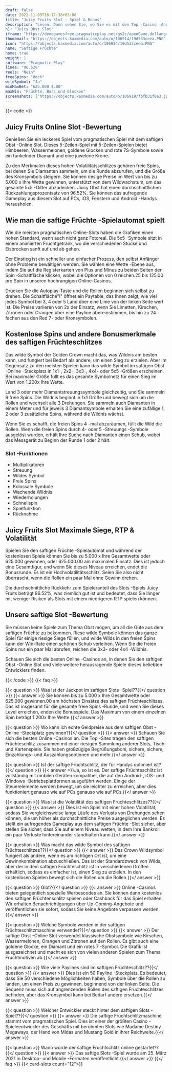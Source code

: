 ```yaml
---
draft: false
date: 2022-11-09T16:17:38+03:00
title: "Juicy Fruits Slot - Spiel & Bonus"
description: "Lesen. Dann sehen Sie, wo Sie es mit den Top -Casino -Angeboten spielen können."
h1: "Juicy Obst Slot"
iframe: "https://demogamesfree.pragmaticplay.net/gs2c/openGame.do?lang=tr&cur=TRY&gameSymbol=vs50juicyfr&websiteUrl=https%3A%2F%2Fpragmaticplaygames.com%2Fen&lobbyUrl=https%3A%2F%2Fpragmaticplaygames.com%2Fen"
thumbnail: "https://objects.kaxmedia.com/auto/o/106914/19d533ceea.PNG"
icon: "https://objects.kaxmedia.com/auto/o/106914/19d533ceea.PNG"
name: "Saftige Früchte"
home: true
weight: 1
software: "Pragmatic Play"
lines: "96.52%"
reels: "Nein"
freeSpins: "Hoch"
wildSymbol: "Ja"
minMaxBet: "625.000 $.00"
maxWin: "Früchte, Bars und Glocken"
screenshots: ["https://objects.kaxmedia.com/auto/o/106919/fbfb31f8e3.jpeg"]
---
```


{{< code >}}<h2>Juicy Fruits Online Slot -Bewertung</h2><p>Genießen Sie ein leckeres Spiel vom pragmatischen Spiel mit dem saftigen Obst -Online Slot. Dieses 5-Zeilen-Spiel mit 5-Zeilen-Spielen bietet Himbeeren, Wassermelonen, goldene Glocken und rote 7S-Symbole sowie ein funkelnder Diamant und eine juwelene Krone.</p><p>Zu den Merkmalen dieses hohen Volatilitätsschlitzes gehören freie Spins, bei denen Sie Diamanten sammeln, um die Runde abzurufen, und die Größe des Kronsymbols steigern. Sie können riesige Preise im Wert von bis zu 5.000 x Ihre Wette gewinnen, unterstützt von dem Wildwachstum, um das gesamte 5x5 -Gitter abzudecken. Juicy Obst hat einen durchschnittlichen Rückzahlungsprozentsatz von 96.52%. Sie können das aufregende Gameplay aus diesem Slot auf PCs, iOS, Fenstern und Android -Handys herausholen.</p><h2>Wie man die saftige Früchte -Spielautomat spielt</h2><p>Wie die meisten pragmatischen Online-Slots haben die Grafiken einen hohen Standard, wenn auch nicht ganz Fotoreal. Die 5x5 -Symbole sitzt in einem animierten Fruchtgetränk, wo die verschiedenen Stücke und Eisbrocken sanft auf und ab gehen.</p><p>Der Einstieg ist ein schneller und einfacher Prozess, den selbst Anfänger ohne Probleme bewältigen werden. Sie wählen eine Wette -Ebene aus, indem Sie auf die Registerkarten von Plus und Minus zu beiden Seiten der Spin -Schaltfläche klicken, wobei die Optionen von 0 reichen.25 bis 125.00 pro Spin in unseren hochrangigen Online-Casinos.</p><p>Drücken Sie die Autoplay-Taste und die Rollen beginnen sich selbst zu drehen. Die Schaltfläche"I" öffnet ein Paytable, das Ihnen zeigt, wie viel jedes Symbol bei 3, 4 oder 5 Land über eine Linie von der linken Seite wert ist. Die Preise variieren von 2x der Einsatz, wenn Sie Limetten, Kirschen, Zitronen oder Orangen über eine Payline übereinstimmen, bis hin zu 24 -fachen aus den Red 7- oder Kronsymbolen.</p><h2>Kostenlose Spins und andere Bonusmerkmale des saftigen Früchteschlitzes</h2><p>Das wilde Symbol der Golden Crown macht das, was Wildnis am besten kann, und fungiert bei Bedarf als andere, um einen Sieg zu erzielen. Aber im Gegensatz zu den meisten Spielen kann das wilde Symbol im saftigen Obst -Online -Steckplatz in 1x1-, 2x2-, 3x3-, 4x4- oder 5x5 -Größen erscheinen. Bei maximaler Größe füllt es das gesamte Symbolnetz für einen Sieg im Wert von 1.200x Ihre Wette.</p><p>Land 3 oder mehr Diamantstreuungssymbole gleichzeitig, und Sie sammeln 6 freie Spins. Die Wildnis beginnt in 1x1 Größe und bewegt sich um die Rollen und wechselt alle 3 Drehungen. Sie sammeln auch Diamanten in einem Meter und für jeweils 3 Diamantsymbole erhalten Sie eine zufällige 1, 2 oder 3 zusätzliche Spins, während die Wildnis wächst.</p><p>Wenn Sie es schafft, die freien Spins 4 -mal abzuräumen, füllt die Wild die Rollen. Wenn die freien Spins durch 4- oder 5 -Streuungs -Symbole ausgelöst wurden, erhält Ihre Suche nach Diamanten einen Schub, wobei das Messgerät zu Beginn der Runde 1 oder 2 hält.</p><h3>
Slot -Funktionen</h3><ul>
<li></span>
Multiplikatoren</li>
<li></span>
Streuung</li>
<li></span>
Wildes Symbol</li>
<li></span>
Freie Spins</li>
<li></span>
Kolossale Symbole</li>
<li></span>
Wachende Wildnis</li>
<li></span>
Wiederholungen</li>
<li></span>
Schnellspin</li>
<li></span>
Spielfunktion</li>
<li></span>
Rücknahme</li></ul><h2>Juicy Fruits Slot Maximale Siege, RTP & Volatilität</h2><p>Spielen Sie den saftigen Früchte -Spielautomat und während der kostenlosen Spiele können Sie bis zu 5.000 x Ihre Gesamtwette oder 625.000 gewinnen, oder 625.000.00 am maximalen Einsatz. Dies ist jedoch eine Gesamtfigur, und wenn Sie dieses Niveau erreichen, endet die Bonusrunde. Es ist ein Hochvolatilitätsschlitz. Seien Sie also nicht überrascht, wenn die Rollen ein paar Mal ohne Gewinn drehen.</p><p>Die durchschnittliche Rückkehr zum Spieleranteil des Slots -Spiels Juicy Fruits beträgt 96.52%, was ziemlich gut ist und bedeutet, dass Sie länger mit weniger Risiken als Slots mit einem niedrigeren RTP spielen können.</p><h2>Unsere saftige Slot -Bewertung</h2><p>Sie müssen keine Spiele zum Thema Obst mögen, um all die Güte aus dem saftigen Früchte zu bekommen. Riese wilde Symbole können das ganze Spiel für einige riesige Siege füllen, und wilde Wilds in den freien Spins kann der Win-Rate einen schönen Schub verleihen. Wenn Sie die freien Spins nur ein paar Mal abrufen, reichen die 3x3- oder 4x4 -Wildnis.</p><p>Schauen Sie sich die besten Online -Casinos an, in denen Sie den saftigen Obst -Online Slot und viele weitere herausragende Spiele dieses beliebten Entwicklers finden.</p>
{{< /code >}}
{{< faq >}}

{{< question >}} Was ist der Jackpot im saftigen Slots -Spiel??{{</ question >}}
{{< answer >}} Sie können bis zu 5.000 x Ihre Gesamtwette oder 625.000 gewinnen.00 am höchsten Einsätze des saftigen Früchteschlitzes. Das ist insgesamt für die gesamte freie Spins -Runde, und wenn Sie dieses Level erreichen, enden die Bonusspiele. Das Maximum von einem einzelnen Spin beträgt 1.200x Ihre Wette.{{</ answer >}}

{{< question >}} Wo kann ich echte Geldpreise aus dem saftigen Obst -Online -Steckplatz gewinnen?{{</ question >}}
{{< answer >}} Schauen Sie sich die besten Online -Casinos an. Die Top -Sites tragen den saftigen Früchteschlitz zusammen mit einer riesigen Sammlung anderer Slots, Tisch- und Kartenspiele. Sie haben großzügige Begrüßungsboni, sichere, sichere, Einzahlungs- und Auszahlungsoptionen und mehr.{{</ answer >}}

{{< question >}} Ist der saftige Fruchtschlitz, der für Handys optimiert ist?{{</ question >}}
{{< answer >}}Ja, so ist es. Der saftige Früchteschlitz ist vollständig mit mobilen Geräten kompatibel, die auf den Android-, iOS- und Windows -Betriebsplattformen ausgeführt werden. Einige der Steuerelemente werden bewegt, um sie leichter zu erreichen, aber dies funktioniert genauso wie auf PCs genauso wie auf PCs.{{</ answer >}}

{{< question >}} Was ist die Volatilität des saftigen Früchteschlitzes??{{</ question >}}
{{< answer >}} Dies ist ein Spiel mit einer hohen Volatilität, sodass Sie vergleichsweise lange Läufe des Verlusts von Drehungen sehen können, die um höher als durchschnittliche Preise ausgeglichen werden. Es stellt ein aufregendes Gameplay aus dem saftigen Früchte -Slot sicher, aber stellen Sie sicher, dass Sie auf einem Niveau wetten, in dem Ihre Bankroll ein paar Verluste hintereinander standhalten kann.{{</ answer >}}

{{< question >}} Was macht das wilde Symbol des saftigen Früchteschlitzes??{{</ question >}}
{{< answer >}} Das Crown Wildsymbol fungiert als andere, wenn es am richtigen Ort ist, um eine Gewinnkombination abzuschließen. Das ist der Standardzweck von Wilds, aber der in dem saftigen Früchteschlitz ist in verschiedenen Größen erhältlich, sodass es einfacher ist, einen Sieg zu erzielen. In den kostenlosen Spielen bewegt sich die Rollen um die Rollen.{{</ answer >}}

{{< question >}} Gibt?{{</ question >}}
{{< answer >}} Online -Casinos bieten gelegentlich spezielle Werbescodes an. Sie können dann kostenlos den saftigen Früchtenschlitz spielen oder Cashback für das Spiel erhalten. Wir erhalten Benachrichtigungen über Up-Coming-Angebote und veröffentlichen sie sofort, sodass Sie keine Angebote verpassen werden.{{</ answer >}}

{{< question >}} Welche Symbole werden in der saftigen Früchteschlitzmaschine verwendet?{{</ question >}}
{{< answer >}} Der saftige Obst -Online Slot verwendet klassische Obstsymbole wie Kirschen, Wassermelonen, Orangen und Zitronen auf den Rollen. Es gibt auch eine goldene Glocke, ein Diamant und ein rotes 7 -Symbol. Die Grafik ist ausgezeichnet und macht es sich von vielen anderen Spielen zum Thema Fruchtmotiven ab.{{</ answer >}}

{{< question >}} Wie viele Paylines sind im saftigen Früchteschlitz??{{</ question >}}
{{< answer >}} Dies ist ein 50 Payline -Steckplatz. Es bedeutet, dass Sie 50 verschiedene Möglichkeiten haben, Symbole über die Rollen zu landen, um einen Preis zu gewinnen, beginnend von der linken Seite. Die Sequenz muss sich auf angrenzenden Rollen des saftigen Früchteschlitzes befinden, aber das Kronsymbol kann bei Bedarf andere ersetzen.{{</ answer >}}

{{< question >}} Welcher Entwickler steckt hinter dem saftigen Slots -Spiel??{{</ question >}}
{{< answer >}} Die saftige Fruchtschlitzmaschine stammt vom pragmatischen Spiel. Dies ist einer der größten Casino -Spieleentwickler des Geschäfts mit berühmten Slots wie Madame Destiny Megaways, der Hand von Midas und Mustang Gold in ihrer Reichweite.{{</ answer >}}

{{< question >}} Wann wurde der saftige Fruchtschlitz online gestartet??{{</ question >}}
{{< answer >}} Das saftige Slots -Spiel wurde am 25. März 2021 in Desktop- und Mobile -Formaten veröffentlicht.{{</ answer >}}
{{</ faq >}}
{{< card-slots count="12">}}